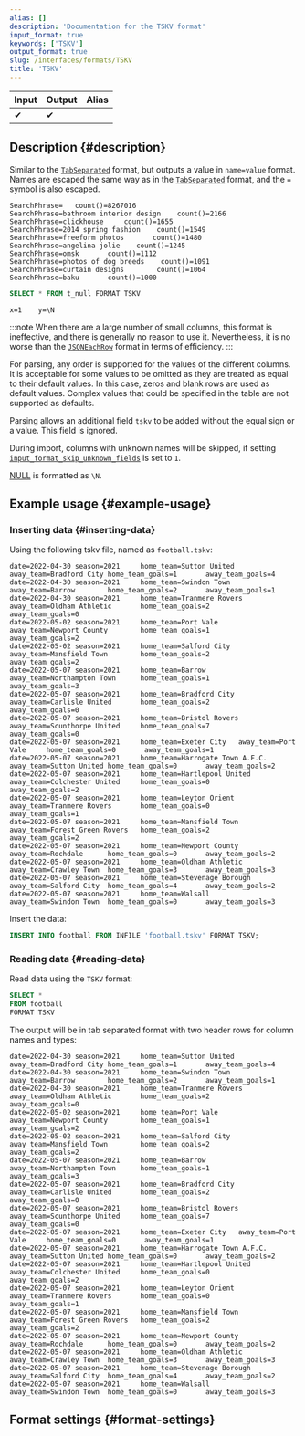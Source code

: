 ```yaml
---
alias: []
description: 'Documentation for the TSKV format'
input_format: true
keywords: ['TSKV']
output_format: true
slug: /interfaces/formats/TSKV
title: 'TSKV'
---
```


| Input | Output | Alias |
|-------|--------|-------|
| ✔     | ✔      |       |

## Description {#description}

Similar to the [`TabSeparated`](./TabSeparated.md) format, but outputs a value in `name=value` format. 
Names are escaped the same way as in the [`TabSeparated`](./TabSeparated.md) format, and the `=` symbol is also escaped.

```text
SearchPhrase=   count()=8267016
SearchPhrase=bathroom interior design    count()=2166
SearchPhrase=clickhouse     count()=1655
SearchPhrase=2014 spring fashion    count()=1549
SearchPhrase=freeform photos       count()=1480
SearchPhrase=angelina jolie    count()=1245
SearchPhrase=omsk       count()=1112
SearchPhrase=photos of dog breeds    count()=1091
SearchPhrase=curtain designs        count()=1064
SearchPhrase=baku       count()=1000
```

```sql title="Query"
SELECT * FROM t_null FORMAT TSKV
```

```text title="Response"
x=1    y=\N
```

:::note
When there are a large number of small columns, this format is ineffective, and there is generally no reason to use it. 
Nevertheless, it is no worse than the [`JSONEachRow`](../JSON/JSONEachRow.md) format in terms of efficiency.
:::

For parsing, any order is supported for the values of the different columns. 
It is acceptable for some values to be omitted as they are treated as equal to their default values.
In this case, zeros and blank rows are used as default values. 
Complex values that could be specified in the table are not supported as defaults.

Parsing allows an additional field `tskv` to be added without the equal sign or a value. This field is ignored.

During import, columns with unknown names will be skipped, 
if setting [`input_format_skip_unknown_fields`](/operations/settings/settings-formats.md/#input_format_skip_unknown_fields) is set to `1`.

[NULL](/sql-reference/syntax.md) is formatted as `\N`.

## Example usage {#example-usage}

### Inserting data {#inserting-data}

Using the following tskv file, named as `football.tskv`:

```tsv
date=2022-04-30 season=2021     home_team=Sutton United away_team=Bradford City home_team_goals=1       away_team_goals=4
date=2022-04-30 season=2021     home_team=Swindon Town  away_team=Barrow        home_team_goals=2       away_team_goals=1
date=2022-04-30 season=2021     home_team=Tranmere Rovers       away_team=Oldham Athletic       home_team_goals=2       away_team_goals=0
date=2022-05-02 season=2021     home_team=Port Vale     away_team=Newport County        home_team_goals=1       away_team_goals=2
date=2022-05-02 season=2021     home_team=Salford City  away_team=Mansfield Town        home_team_goals=2       away_team_goals=2
date=2022-05-07 season=2021     home_team=Barrow        away_team=Northampton Town      home_team_goals=1       away_team_goals=3
date=2022-05-07 season=2021     home_team=Bradford City away_team=Carlisle United       home_team_goals=2       away_team_goals=0
date=2022-05-07 season=2021     home_team=Bristol Rovers        away_team=Scunthorpe United     home_team_goals=7       away_team_goals=0
date=2022-05-07 season=2021     home_team=Exeter City   away_team=Port Vale     home_team_goals=0       away_team_goals=1
date=2022-05-07 season=2021     home_team=Harrogate Town A.F.C. away_team=Sutton United home_team_goals=0       away_team_goals=2
date=2022-05-07 season=2021     home_team=Hartlepool United     away_team=Colchester United     home_team_goals=0       away_team_goals=2
date=2022-05-07 season=2021     home_team=Leyton Orient away_team=Tranmere Rovers       home_team_goals=0       away_team_goals=1
date=2022-05-07 season=2021     home_team=Mansfield Town        away_team=Forest Green Rovers   home_team_goals=2       away_team_goals=2
date=2022-05-07 season=2021     home_team=Newport County        away_team=Rochdale      home_team_goals=0       away_team_goals=2
date=2022-05-07 season=2021     home_team=Oldham Athletic       away_team=Crawley Town  home_team_goals=3       away_team_goals=3
date=2022-05-07 season=2021     home_team=Stevenage Borough     away_team=Salford City  home_team_goals=4       away_team_goals=2
date=2022-05-07 season=2021     home_team=Walsall       away_team=Swindon Town  home_team_goals=0       away_team_goals=3
```

Insert the data:

```sql
INSERT INTO football FROM INFILE 'football.tskv' FORMAT TSKV;
```

### Reading data {#reading-data}

Read data using the `TSKV` format:

```sql
SELECT *
FROM football
FORMAT TSKV
```

The output will be in tab separated format with two header rows for column names and types:

```tsv
date=2022-04-30 season=2021     home_team=Sutton United away_team=Bradford City home_team_goals=1       away_team_goals=4
date=2022-04-30 season=2021     home_team=Swindon Town  away_team=Barrow        home_team_goals=2       away_team_goals=1
date=2022-04-30 season=2021     home_team=Tranmere Rovers       away_team=Oldham Athletic       home_team_goals=2       away_team_goals=0
date=2022-05-02 season=2021     home_team=Port Vale     away_team=Newport County        home_team_goals=1       away_team_goals=2
date=2022-05-02 season=2021     home_team=Salford City  away_team=Mansfield Town        home_team_goals=2       away_team_goals=2
date=2022-05-07 season=2021     home_team=Barrow        away_team=Northampton Town      home_team_goals=1       away_team_goals=3
date=2022-05-07 season=2021     home_team=Bradford City away_team=Carlisle United       home_team_goals=2       away_team_goals=0
date=2022-05-07 season=2021     home_team=Bristol Rovers        away_team=Scunthorpe United     home_team_goals=7       away_team_goals=0
date=2022-05-07 season=2021     home_team=Exeter City   away_team=Port Vale     home_team_goals=0       away_team_goals=1
date=2022-05-07 season=2021     home_team=Harrogate Town A.F.C. away_team=Sutton United home_team_goals=0       away_team_goals=2
date=2022-05-07 season=2021     home_team=Hartlepool United     away_team=Colchester United     home_team_goals=0       away_team_goals=2
date=2022-05-07 season=2021     home_team=Leyton Orient away_team=Tranmere Rovers       home_team_goals=0       away_team_goals=1
date=2022-05-07 season=2021     home_team=Mansfield Town        away_team=Forest Green Rovers   home_team_goals=2       away_team_goals=2
date=2022-05-07 season=2021     home_team=Newport County        away_team=Rochdale      home_team_goals=0       away_team_goals=2
date=2022-05-07 season=2021     home_team=Oldham Athletic       away_team=Crawley Town  home_team_goals=3       away_team_goals=3
date=2022-05-07 season=2021     home_team=Stevenage Borough     away_team=Salford City  home_team_goals=4       away_team_goals=2
date=2022-05-07 season=2021     home_team=Walsall       away_team=Swindon Town  home_team_goals=0       away_team_goals=3
```

## Format settings {#format-settings}